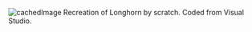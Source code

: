 
![cachedImage](https://github.com/user-attachments/assets/c34d10e5-87a5-41b4-a1fe-e362c7961dc6)
Recreation of Longhorn by scratch. Coded from Visual Studio.

